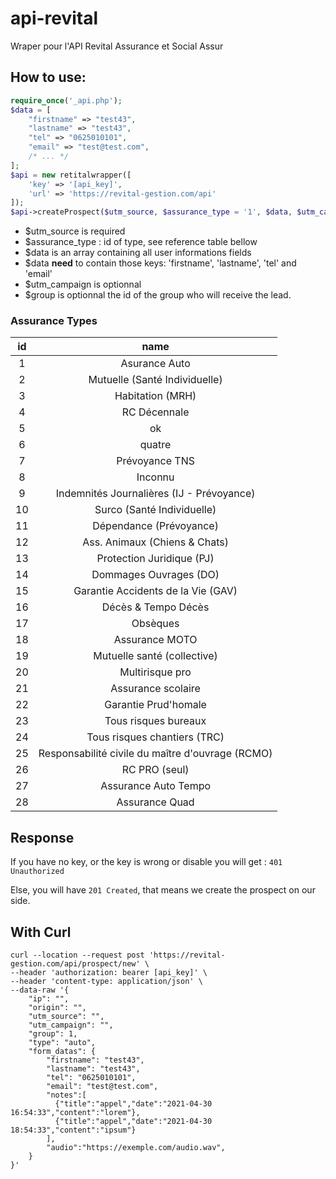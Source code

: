 # api-revital
Wraper pour l'API Revital Assurance et Social Assur


## How to use: 
```php
require_once('_api.php');
$data = [
    "firstname" => "test43",
    "lastname" => "test43",
    "tel" => "0625010101",
    "email" => "test@test.com",
    /* ... */
];
$api = new retitalwrapper([
    'key' => '[api_key]',
    'url' => 'https://revital-gestion.com/api'
]);
$api->createProspect($utm_source, $assurance_type = '1', $data, $utm_campaign = '', $group = 1);
```

* $utm_source is required
* $assurance_type : id of type, see reference table bellow
* $data is an array containing all user informations fields
* $data **need** to contain those keys: 'firstname', 'lastname', 'tel' and 'email'
* $utm_campaign is optionnal
* $group is optionnal the id of the group who will receive the lead.

### Assurance Types

| id |                       name                       |
|:--:|:------------------------------------------------:|
| 1  | Asurance Auto                                    |
| 2  | Mutuelle (Santé Individuelle)                    |
| 3  | Habitation (MRH)                                 |
| 4  | RC Décennale                                     |
| 5  | ok                                               |
| 6  | quatre                                           |
| 7  | Prévoyance TNS                                   |
| 8  | Inconnu                                          |
| 9  | Indemnités Journalières (IJ - Prévoyance)        |
| 10 | Surco (Santé Individuelle)                       |
| 11 | Dépendance (Prévoyance)                          |
| 12 | Ass. Animaux (Chiens & Chats)                    |
| 13 | Protection Juridique (PJ)                        |
| 14 | Dommages Ouvrages (DO)                           |
| 15 | Garantie Accidents de la Vie (GAV)               |
| 16 | Décès & Tempo Décès                              |
| 17 | Obsèques                                         |
| 18 | Assurance MOTO                                   |
| 19 | Mutuelle santé (collective)                      |
| 20 | Multirisque pro                                  |
| 21 | Assurance scolaire                               |
| 22 | Garantie Prud'homale                             |
| 23 | Tous risques bureaux                             |
| 24 | Tous risques chantiers (TRC)                     |
| 25 | Responsabilité civile du maître d'ouvrage (RCMO) |
| 26 | RC PRO (seul)                                    |
| 27 | Assurance Auto Tempo                             |
| 28 | Assurance Quad                                   |

## Response

If you have no key, or the key is wrong or disable you will get : `401 Unauthorized`

Else, you will have `201 Created`, that means we create the prospect on our side.


## With Curl
```
curl --location --request post 'https://revital-gestion.com/api/prospect/new' \
--header 'authorization: bearer [api_key]' \
--header 'content-type: application/json' \
--data-raw '{
    "ip": "",
    "origin": "",
    "utm_source": "",
    "utm_campaign": "",
    "group": 1,
    "type": "auto",
    "form_datas": {
        "firstname": "test43",
        "lastname": "test43",
        "tel": "0625010101",
        "email": "test@test.com",
        "notes":[
          {"title":"appel","date":"2021-04-30 16:54:33","content":"lorem"},
          {"title":"appel","date":"2021-04-30 18:54:33","content":"ipsum"}
        ],
        "audio":"https://exemple.com/audio.wav",
    }
}'
```
